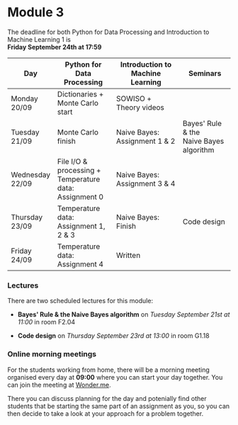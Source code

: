
# Module 3

The deadline for both Python for Data Processing and Introduction to Machine Learning 1 is<br>**Friday September 24th at 17:59**

| Day                | Python for<br>Data Processing      | Introduction to<br>Machine Learning | Seminars                                                       |
|--------------------|------------------------------------|-------------------------------------|----------------------------------------------------------------|
| Monday<br>20/09    | Dictionaries +<br>Monte Carlo start | SOWISO +<br>Theory videos          |                                                                |
| Tuesday<br>21/09   | Monte Carlo finish                 | Naive Bayes: Assignment 1 & 2       | Bayes' Rule & the<br>Naive Bayes algorithm                     |
| Wednesday<br>22/09 | File I/O & processing +<br>Temperature data:<br>Assignment 0 | Naive Bayes: Assignment 3 & 4 |                                            |
| Thursday<br>23/09  | Temperature data:<br>Assignment 1, 2 & 3 | Naive Bayes: Finish              | Code design                                                 |
| Friday<br>24/09    | Temperature data:<br>Assignment 4     | Written                             |                                                             |

### Lectures

There are two scheduled lectures for this module:

* **Bayes' Rule & the Naive Bayes algorithm** on *Tuesday September 21st at 11:00* in room F2.04

* **Code design** on *Thursday September 23rd at 13:00* in room G1.18

### Online morning meetings

For the students working from home, there will be a morning meeting organised
every day at **09:00** where you can start your day together. You can join the
meeting at
[Wonder.me](https://www.wonder.me/r?id=c6cdcb4d-7901-44dc-9b9f-fe90898c22a5).

There you can discuss planning for the day and potenially find other students
that be starting the same part of an assignment as you, so you can
then decide to take a look at your approach for a problem together.

